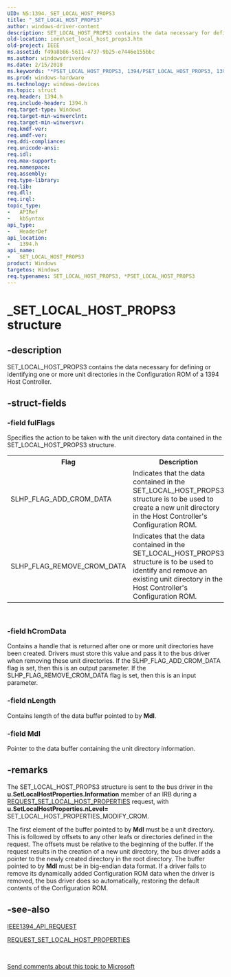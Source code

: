 ```yaml
---
UID: NS:1394._SET_LOCAL_HOST_PROPS3
title: "_SET_LOCAL_HOST_PROPS3"
author: windows-driver-content
description: SET_LOCAL_HOST_PROPS3 contains the data necessary for defining or identifying one or more unit directories in the Configuration ROM of a 1394 Host Controller.
old-location: ieee\set_local_host_props3.htm
old-project: IEEE
ms.assetid: f49a8b86-5611-4737-9b25-e7446e155bbc
ms.author: windowsdriverdev
ms.date: 2/15/2018
ms.keywords: "*PSET_LOCAL_HOST_PROPS3, 1394/PSET_LOCAL_HOST_PROPS3, 1394/SET_LOCAL_HOST_PROPS3, 1394stct_3e1725d2-1109-4762-b64e-05283146250a.xml, IEEE.set_local_host_props3, PSET_LOCAL_HOST_PROPS3, PSET_LOCAL_HOST_PROPS3 structure pointer [Buses], SET_LOCAL_HOST_PROPS3, SET_LOCAL_HOST_PROPS3 structure [Buses], _SET_LOCAL_HOST_PROPS3"
ms.prod: windows-hardware
ms.technology: windows-devices
ms.topic: struct
req.header: 1394.h
req.include-header: 1394.h
req.target-type: Windows
req.target-min-winverclnt: 
req.target-min-winversvr: 
req.kmdf-ver: 
req.umdf-ver: 
req.ddi-compliance: 
req.unicode-ansi: 
req.idl: 
req.max-support: 
req.namespace: 
req.assembly: 
req.type-library: 
req.lib: 
req.dll: 
req.irql: 
topic_type:
-	APIRef
-	kbSyntax
api_type:
-	HeaderDef
api_location:
-	1394.h
api_name:
-	SET_LOCAL_HOST_PROPS3
product: Windows
targetos: Windows
req.typenames: SET_LOCAL_HOST_PROPS3, *PSET_LOCAL_HOST_PROPS3
---
```


# _SET_LOCAL_HOST_PROPS3 structure


## -description


SET_LOCAL_HOST_PROPS3 contains the data necessary for defining or identifying one or more unit directories in the Configuration ROM of a 1394 Host Controller. 


## -struct-fields




### -field fulFlags

Specifies the action to be taken with the unit directory data contained in the SET_LOCAL_HOST_PROPS3 structure.

<table>
<tr>
<th>Flag</th>
<th>Description</th>
</tr>
<tr>
<td>
SLHP_FLAG_ADD_CROM_DATA

</td>
<td>
Indicates that the data contained in the SET_LOCAL_HOST_PROPS3 structure is to be used to create a new unit directory in the Host Controller's Configuration ROM. 

</td>
</tr>
<tr>
<td>
SLHP_FLAG_REMOVE_CROM_DATA

</td>
<td>
Indicates that the data contained in the SET_LOCAL_HOST_PROPS3 structure is to be used to identify and remove an existing unit directory in the Host Controller's Configuration ROM.  

</td>
</tr>
</table>
 


### -field hCromData

Contains a handle that is returned after one or more unit directories have been created. Drivers must store this value and pass it to the bus driver when removing these unit directories. If the SLHP_FLAG_ADD_CROM_DATA flag is set, then this is an output parameter. If the SLHP_FLAG_REMOVE_CROM_DATA flag is set, then this is an input parameter. 


### -field nLength

Contains length of the data buffer pointed to by <b>Mdl</b>.


### -field Mdl

Pointer to the data buffer containing the unit directory information.


## -remarks



The SET_LOCAL_HOST_PROPS3 structure is sent to the bus driver in the <b>u.SetLocalHostProperties.Information</b> member of an IRB during a <a href="https://msdn.microsoft.com/library/windows/hardware/ff537663">REQUEST_SET_LOCAL_HOST_PROPERTIES</a> request, with <b>u.SetLocalHostProperties.nLevel=</b> SET_LOCAL_HOST_PROPERTIES_MODIFY_CROM. 

The first element of the buffer pointed to by <b>Mdl</b> must be a unit directory. This is followed by offsets to any other leafs or directories defined in the request. The offsets must be relative to the beginning of the buffer. If the request results in the creation of a new unit directory, the bus driver adds a pointer to the newly created directory in the root directory. The buffer pointed to by <b>Mdl</b> must be in big-endian data format. If a driver fails to remove its dynamically added Configuration ROM data when the driver is removed, the bus driver does so automatically, restoring the default contents of the Configuration ROM. 




## -see-also




<a href="https://msdn.microsoft.com/library/windows/hardware/ff537204">IEEE1394_API_REQUEST</a>



<a href="https://msdn.microsoft.com/library/windows/hardware/ff537663">REQUEST_SET_LOCAL_HOST_PROPERTIES</a>
 

 

<a href="mailto:wsddocfb@microsoft.com?subject=Documentation%20feedback [IEEE\buses]:%20SET_LOCAL_HOST_PROPS3 structure%20 RELEASE:%20(2/15/2018)&amp;body=%0A%0APRIVACY STATEMENT%0A%0AWe use your feedback to improve the documentation. We don't use your email address for any other purpose, and we'll remove your email address from our system after the issue that you're reporting is fixed. While we're working to fix this issue, we might send you an email message to ask for more info. Later, we might also send you an email message to let you know that we've addressed your feedback.%0A%0AFor more info about Microsoft's privacy policy, see http://privacy.microsoft.com/en-us/default.aspx." title="Send comments about this topic to Microsoft">Send comments about this topic to Microsoft</a>

